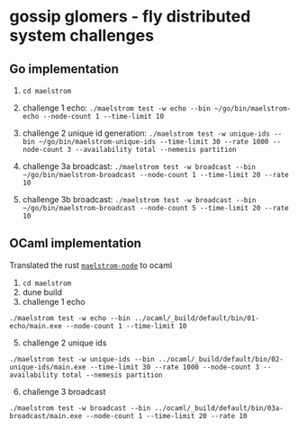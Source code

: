 # gossip glomers - fly distributed system challenges

## Go implementation

1. `cd maelstrom`

2. challenge 1 echo: `./maelstrom test -w echo --bin ~/go/bin/maelstrom-echo --node-count 1 --time-limit 10`

3. challenge 2 unique id generation: `./maelstrom test -w unique-ids --bin ~/go/bin/maelstrom-unique-ids --time-limit 30 --rate 1000 --node-count 3 --availability total --nemesis partition`

4. challenge 3a broadcast: `./maelstrom test -w broadcast --bin ~/go/bin/maelstrom-broadcast --node-count 1 --time-limit 20 --rate 10`

5. challenge 3b broadcast: `./maelstrom test -w broadcast --bin ~/go/bin/maelstrom-broadcast --node-count 5 --time-limit 20 --rate 10`

## OCaml implementation

Translated the rust [`maelstrom-node`](https://github.com/sitano/maelstrom-rust-node/blob/main/src/protocol.rs#L41) to ocaml

1. `cd maelstrom`
2. dune build
3. challenge 1 echo

```
./maelstrom test -w echo --bin ../ocaml/_build/default/bin/01-echo/main.exe --node-count 1 --time-limit 10
```

5. challenge 2 unique ids

```
./maelstrom test -w unique-ids --bin ../ocaml/_build/default/bin/02-unique-ids/main.exe --time-limit 30 --rate 1000 --node-count 3 --availability total --nemesis partition
```

6. challenge 3 broadcast

```
./maelstrom test -w broadcast --bin ../ocaml/_build/default/bin/03a-broadcast/main.exe --node-count 1 --time-limit 20 --rate 10
```
